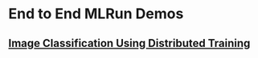 # End to End MLRun Demos

## [Image Classification Using Distributed Training](image_classification/README.md)

